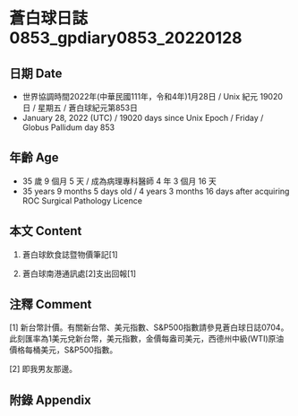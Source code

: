 [_metadata_:encoding]: - "utf-8"
[_metadata_:language]: - "zh-Hant-TW"
[_metadata_:fileformat]: - "markdown"
[_metadata_:MIME_type]: - "text/plain"
[_metadata_:markdown_version]: - "commonmark version 0.30"
[_metadata_:markdown_spec]: - "https://spec.commonmark.org/0.30/"

# 蒼白球日誌0853_gpdiary0853_20220128 #

## 日期 Date ##

* 世界協調時間2022年(中華民國111年，令和4年)1月28日 / Unix 紀元 19020 日 / 星期五 / 蒼白球紀元第853日
* January 28, 2022 (UTC) / 19020 days since Unix Epoch / Friday / Globus Pallidum day 853

## 年齡 Age ##

* 35 歲 9 個月 5 天 / 成為病理專科醫師 4 年 3 個月 16 天
* 35 years 9 months 5 days old / 4 years 3 months 16 days after acquiring ROC Surgical Pathology Licence

## 本文 Content ##

1. 蒼白球飲食誌暨物價筆記[1]

    
2. 蒼白球南港通訊處[2]支出回報[1]

    

## 注釋 Comment ##

[1] 新台幣計價。有關新台幣、美元指數、S&P500指數請參見蒼白球日誌0704。此刻匯率為1美元兌新台幣，美元指數，金價每盎司美元，西德州中級(WTI)原油價格每桶美元，S&P500指數。


[2] 即我男友那邊。



## 附錄 Appendix ##

